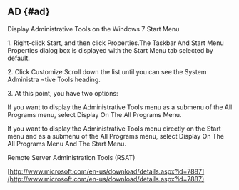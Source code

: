 ## AD {#ad}

Display Administrative Tools on the Windows 7 Start Menu

1\. Right-click Start, and then click Properties.The Taskbar And Start Menu Properties dialog box is displayed with the Start Menu tab selected by default.

2\. Click Customize.Scroll down the list until you can see the System Administra ¬tive Tools heading.

3\. At this point, you have two options:

   If you want to display the Administrative Tools menu as a submenu of the All Programs menu, select Display On The All Programs Menu.

   If you want to display the Administrative Tools menu directly on the Start menu and as a submenu of the All Programs menu, select Display On The All Programs Menu And The Start Menu.

Remote Server Administration Tools (RSAT)

[http://www.microsoft.com/en-us/download/details.aspx?id=7887](http://www.microsoft.com/en-us/download/details.aspx?id=7887)